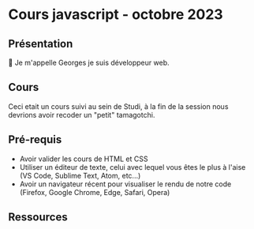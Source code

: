 # Cours javascript - octobre 2023

## Présentation

👋 Je m'appelle Georges je suis développeur web.

## Cours

Ceci etait un cours suivi au sein de Studi, à la fin de la session nous devrions avoir recoder un "petit" tamagotchi.

## Pré-requis

- Avoir valider les cours de HTML et CSS
- Utiliser un éditeur de texte, celui avec lequel vous êtes le plus à l'aise (VS Code, Sublime Text, Atom, etc...)
- Avoir un navigateur récent pour visualiser le rendu de notre code (Firefox, Google Chrome, Edge, Safari, Opera)

## Ressources
